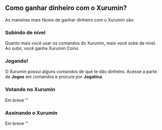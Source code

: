 ## Como ganhar dinheiro com o Xurumin?

As maneiras mais fáceis de ganhar dinheiro com o Xurumin são:

### Subindo de nível
Quanto mais você usar os comandos do Xurumin, mais você sobe de nível.
Ao subir, você ganha Xurumin Coins

### Jogando!
O Xurumin possui alguns comandos de que te dão dinheiro.
Acesse a parte de **Jogos** em comandos e procure por **Jogatina**

### Votando no Xurumin
Em breve ™️

### Assinando o Xurumin
Em breve ™️
